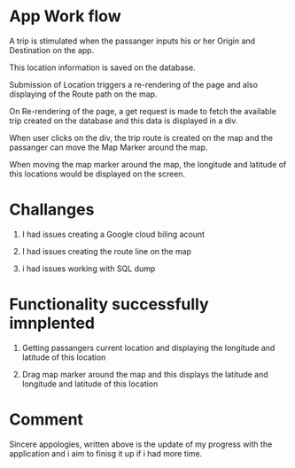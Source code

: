 
# App Work flow
A trip is stimulated when the passanger inputs his or her Origin and Destination on the app.

This location information is saved on the database. 

Submission of Location triggers a re-rendering of the page and also displaying of the Route path on the map.

On Re-rendering of the page, a get request is made to fetch the available trip created on the database and this data is displayed in a div.

When user clicks on the div, the trip route is created on the map and the passanger can move the Map Marker around the map.

When moving the map marker around the map, the longitude and latitude of this locations would be displayed on the screen.



# Challanges

1. I had issues creating a Google cloud biling acount

2. I had issues creating the route line on the map

3. i had issues working with SQL dump


# Functionality successfully imnplented
1. Getting passangers current location and displaying the longitude and latitude of this location

2. Drag map marker around the map and this displays the latitude and longitude and latitude of this location


# Comment
Sincere appologies, written above is the update of my progress with the application and i aim to finisg it up if i had more time.

